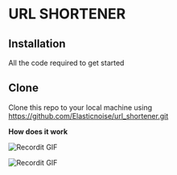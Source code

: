 # URL SHORTENER

## Installation
All the code required to get started


## Clone
Clone this repo to your local machine using <https://github.com/Elasticnoise/url_shortener.git>


**How does it work**

![Recordit GIF](http://g.recordit.co/meb2qBuTic.gif)

![Recordit GIF](http://g.recordit.co/IHXDs8VSDL.gif)



